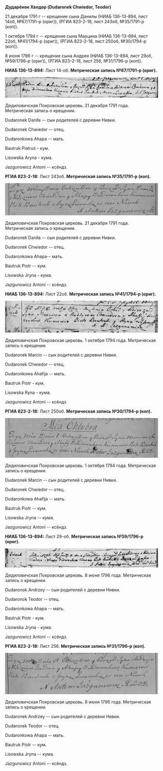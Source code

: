 **Дударёнок Хведор (Dudaronek Chwiedor, Teodor)**

21 декабря 1791 г -- крещение сына Данилы (НИАБ 136-13-894, лист 14об,
№67/1791-р (ориг)), (РГИА 823-2-18, лист 243об, №35/1791-р (коп)).

1 октября 1794 г -- крещение сына Марцина (НИАБ 136-13-894, лист 22об,
№41/1794-р (ориг)), (РГИА 823-2-18, лист 250об, №30/1794-р (коп)).

8 июня 1796 г -- крещение сына Андрея (НИАБ 136-13-894, лист 29об,
№59/1796-р (ориг)), (РГИА 823-2-18, лист 256, №31/1796-р (коп)).

**НИАБ 136-13-894:** Лист 14-об. **Метрическая запись №67/1791-р
(ориг).**

![](./media/88afb902ecf00f210ede54fbe78bfa19bfa57f15.png)

Дедиловичская Покровская церковь. 21 декабря 1791 года. Метрическая
запись о крещении.

Dudaronek Daniła -- сын родителей с деревни Нивки.

Dudaronek Chwiedor -- отец.

Dudaronkowa Ahapa -- мать.

Bautruk Piatruś - кум.

Lisowska Aryna - кума.

Jazgunowicz Antoni -- ксёндз.

**РГИА 823-2-18:** Лист 243об. **Метрическая запись №35/1791-р (коп).**

![](./media/e71b3d32156ec0316fbbbee23e78cc82c91db94c.png)

Дедиловичская Покровская церковь. 21 декабря 1791 года. Метрическая
запись о крещении.

Dudaronek Daniła -- сын родителей с деревни Нивки.

Dudaronek Chwiedor -- отец.

Dudaronkowa Ahapa-- мать.

Bautruk Piotr -- кум.

Lisowska Jryna - кума.

Jazgunowicz Antoni -- ксёндз.

**НИАБ 136-13-894:** Лист 22об. **Метрическая запись №41/1794-р
(ориг).**

![](./media/7cb22e7e46d1f1d118fe0b289b6de227080b053a.png)

Дедиловичская Покровская церковь. 1 октября 1794 года. Метрическая
запись о крещении.

Dudaronek Marcin -- сын родителей с деревни Нивки.

Dudaronek Chwiedor -- отец.

Dudaronkowa Ahafija -- мать.

Bautruk Piotr - кум.

Lisowska Ryna - кума.

Jazgunowicz Antoni -- ксёндз.

**РГИА 823-2-18:** Лист 250об. **Метрическая запись №30/1794-р (коп).**

![](./media/df88c6cb95bbeb103df17838612daab99dcbc7ac.png)

Дедиловичская Покровская церковь. 1 октября 1794 года. Метрическая
запись о крещении.

Dudaronek Marcin -- сын родителей с деревни Нивки.

Dudaronek Chwiedor -- отец.

Dudaronkowa Ahafija -- мать.

Bautruk Piotr -- кум.

Lisowska Jryna -- кума.

Jazgunowicz Antoni -- ксёндз.

**НИАБ 136-13-894:** Лист 29-об. **Метрическая запись №59/1796-р
(ориг).**

![](./media/ad5d6297e39bab68437ec748122ce801c91bb105.png)

Дедиловичская Покровская церковь. 8 июня 1796 года. Метрическая запись о
крещении.

Dudaronok Andrzey -- сын родителей с деревни Нивки.

Dudaronok Teodor -- отец.

Dudaronkowa Ahapa -- мать.

Bautruk Piotr - кум.

Lisowska Jryna - кума.

Jazgunowicz Antoni -- ксёндз.

**РГИА 823-2-18:** Лист 256. **Метрическая запись №31/1796-р (коп).**

![](./media/84c496ab887925d5f606b9f69648719fbf23f73f.png)

Дедиловичская Покровская церковь. 8 июня 1796 года. Метрическая запись о
крещении.

Dudaronek Andrzey -- сын родителей с деревни Нивки.

Dudaronek Teodor -- отец.

Dudaronkowa Ahapa -- мать.

Bautruk Piotr -- кум.

Lisowska Jryna -- кума.

Jazgunowicz Antoni -- ксёндз.
